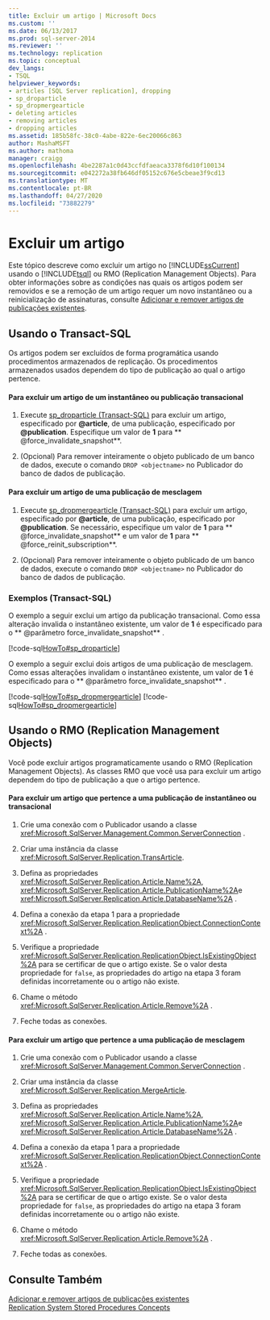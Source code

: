 ```yaml
---
title: Excluir um artigo | Microsoft Docs
ms.custom: ''
ms.date: 06/13/2017
ms.prod: sql-server-2014
ms.reviewer: ''
ms.technology: replication
ms.topic: conceptual
dev_langs:
- TSQL
helpviewer_keywords:
- articles [SQL Server replication], dropping
- sp_droparticle
- sp_dropmergearticle
- deleting articles
- removing articles
- dropping articles
ms.assetid: 185b58fc-38c0-4abe-822e-6ec20066c863
author: MashaMSFT
ms.author: mathoma
manager: craigg
ms.openlocfilehash: 4be2287a1c0d43ccfdfaeaca3378f6d10f100134
ms.sourcegitcommit: e042272a38fb646df05152c676e5cbeae3f9cd13
ms.translationtype: MT
ms.contentlocale: pt-BR
ms.lasthandoff: 04/27/2020
ms.locfileid: "73882279"
---
```

# <a name="delete-an-article"></a>Excluir um artigo
  Este tópico descreve como excluir um artigo no [!INCLUDE[ssCurrent](../../../includes/sscurrent-md.md)] usando o [!INCLUDE[tsql](../../../includes/tsql-md.md)] ou RMO (Replication Management Objects). Para obter informações sobre as condições nas quais os artigos podem ser removidos e se a remoção de um artigo requer um novo instantâneo ou a reinicialização de assinaturas, consulte [Adicionar e remover artigos de publicações existentes](add-articles-to-and-drop-articles-from-existing-publications.md).  
  
  
##  <a name="using-transact-sql"></a><a name="TsqlProcedure"></a> Usando o Transact-SQL  
 Os artigos podem ser excluídos de forma programática usando procedimentos armazenados de replicação. Os procedimentos armazenados usados dependem do tipo de publicação ao qual o artigo pertence.  
  
#### <a name="to-delete-an-article-from-a-snapshot-or-transactional-publication"></a>Para excluir um artigo de um instantâneo ou publicação transacional  
  
1.  Execute [sp_droparticle &#40;Transact-SQL&#41;](/sql/relational-databases/system-stored-procedures/sp-droparticle-transact-sql) para excluir um artigo, especificado por **\@article**, de uma publicação, especificado por **\@publication**. Especifique um valor de **1** para ** \@force_invalidate_snapshot**.  
  
2.  (Opcional) Para remover inteiramente o objeto publicado de um banco de dados, execute o comando `DROP <objectname>` no Publicador do banco de dados de publicação.  
  
#### <a name="to-delete-an-article-from-a-merge-publication"></a>Para excluir um artigo de uma publicação de mesclagem  
  
1.  Execute [sp_dropmergearticle &#40;Transact-SQL&#41;](/sql/relational-databases/system-stored-procedures/sp-dropmergearticle-transact-sql) para excluir um artigo, especificado por **\@article**, de uma publicação, especificado por **\@publication**. Se necessário, especifique um valor de **1** para ** \@force_invalidate_snapshot** e um valor de **1** para ** \@force_reinit_subscription**.  
  
2.  (Opcional) Para remover inteiramente o objeto publicado de um banco de dados, execute o comando `DROP <objectname>` no Publicador do banco de dados de publicação.  
  
###  <a name="examples-transact-sql"></a><a name="TsqlExample"></a>Exemplos (Transact-SQL)  
 O exemplo a seguir exclui um artigo da publicação transacional. Como essa alteração invalida o instantâneo existente, um valor de **1** é especificado para o ** \@parâmetro force_invalidate_snapshot** .  
  
 [!code-sql[HowTo#sp_droparticle](../../../snippets/tsql/SQL15/replication/howto/tsql/droptranpub.sql#sp_droparticle)]  
  
 O exemplo a seguir exclui dois artigos de uma publicação de mesclagem. Como essas alterações invalidam o instantâneo existente, um valor de **1** é especificado para o ** \@parâmetro force_invalidate_snapshot** .  
  
 [!code-sql[HowTo#sp_dropmergearticle](../../../snippets/tsql/SQL15/replication/howto/tsql/dropmergepub.sql#sp_dropmergearticle)]
 [!code-sql[HowTo#sp_dropmergearticle](../../../snippets/tsql/SQL15/replication/howto/tsql/dropmergearticles.sql#sp_dropmergearticle)]  
  
##  <a name="using-replication-management-objects-rmo"></a><a name="RMOProcedure"></a> Usando o RMO (Replication Management Objects)  
 Você pode excluir artigos programaticamente usando o RMO (Replication Management Objects). As classes RMO que você usa para excluir um artigo dependem do tipo de publicação a que o artigo pertence.  
  
#### <a name="to-delete-an-article-that-belongs-to-a-snapshot-or-transactional-publication"></a>Para excluir um artigo que pertence a uma publicação de instantâneo ou transacional  
  
1.  Crie uma conexão com o Publicador usando a classe <xref:Microsoft.SqlServer.Management.Common.ServerConnection> .  
  
2.  Criar uma instância da classe <xref:Microsoft.SqlServer.Replication.TransArticle>.  
  
3.  Defina as propriedades <xref:Microsoft.SqlServer.Replication.Article.Name%2A>, <xref:Microsoft.SqlServer.Replication.Article.PublicationName%2A>e <xref:Microsoft.SqlServer.Replication.Article.DatabaseName%2A> .  
  
4.  Defina a conexão da etapa 1 para a propriedade <xref:Microsoft.SqlServer.Replication.ReplicationObject.ConnectionContext%2A> .  
  
5.  Verifique a propriedade <xref:Microsoft.SqlServer.Replication.ReplicationObject.IsExistingObject%2A> para se certificar de que o artigo existe. Se o valor desta propriedade for `false`, as propriedades do artigo na etapa 3 foram definidas incorretamente ou o artigo não existe.  
  
6.  Chame o método <xref:Microsoft.SqlServer.Replication.Article.Remove%2A> .  
  
7.  Feche todas as conexões.  
  
#### <a name="to-delete-an-article-that-belongs-to-a-merge-publication"></a>Para excluir um artigo que pertence a uma publicação de mesclagem  
  
1.  Crie uma conexão com o Publicador usando a classe <xref:Microsoft.SqlServer.Management.Common.ServerConnection> .  
  
2.  Criar uma instância da classe <xref:Microsoft.SqlServer.Replication.MergeArticle>.  
  
3.  Defina as propriedades <xref:Microsoft.SqlServer.Replication.Article.Name%2A>, <xref:Microsoft.SqlServer.Replication.Article.PublicationName%2A>e <xref:Microsoft.SqlServer.Replication.Article.DatabaseName%2A> .  
  
4.  Defina a conexão da etapa 1 para a propriedade <xref:Microsoft.SqlServer.Replication.ReplicationObject.ConnectionContext%2A> .  
  
5.  Verifique a propriedade <xref:Microsoft.SqlServer.Replication.ReplicationObject.IsExistingObject%2A> para se certificar de que o artigo existe. Se o valor desta propriedade for `false`, as propriedades do artigo na etapa 3 foram definidas incorretamente ou o artigo não existe.  
  
6.  Chame o método <xref:Microsoft.SqlServer.Replication.Article.Remove%2A> .  
  
7.  Feche todas as conexões.  
  
## <a name="see-also"></a>Consulte Também  
 [Adicionar e remover artigos de publicações existentes](add-articles-to-and-drop-articles-from-existing-publications.md)   
 [Replication System Stored Procedures Concepts](../concepts/replication-system-stored-procedures-concepts.md)  
  
  
